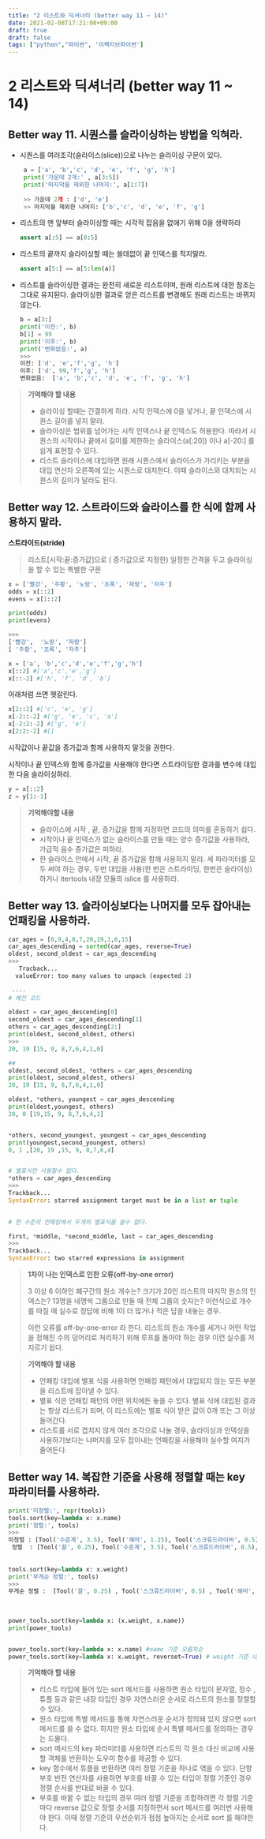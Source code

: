 ```yaml
---
title: "2 리스트와 딕셔너리 (better way 11 ~ 14)"
date: 2021-02-08T17:21:08+09:00
draft: true
draft: false
tags: ["python","파이썬", '이펙티브파이썬']  
---
```


# 2 리스트와 딕셔너리 (better way 11 ~ 14)

## Better way 11. 시퀀스를 슬라이싱하는 방법을 익혀라.

* 시퀀스를 여러조각(슬라이스(slice))으로 나누는 슬라이싱 구문이 있다. 

  ```python
   a = ['a', 'b','c', 'd', 'e', 'f', 'g', 'h']
   print('가운데 2개:' , a[3:5])
   print('마지막을 제외한 나머지:', a[1:7])
      
   >> 가운데 2개 : ['d', 'e']
   >> 마지막을 제외한 나머지: ['b','c', 'd', 'e', 'f', 'g']
  
  ```

* 리스트의 맨 앞부터 슬라이싱할 때는 시각적 잡음을 없애기 위해 0을 생략하라

  ```python
  assert a[:5] == a[0:5]
  ```

  

* 리스트의 끝까지 슬라이싱할 때는 쓸데없이 끝 인덱스를 적지말라.

  ```python
  assert a[5:] == a[5:len(a)]
  ```

* 리스트를 슬라이싱한 결과는 완전히 새로운 리스트이며, 원래 리스트에 대한 참조는 그대로 유지된다. 슬라이싱한 결과로 얻은 리스트를 변경해도 원래 리스트는 바뀌지 않는다.

  ```python
  b = a[3:]
  print('이전:', b)
  b[1] = 99
  print('이후:', b)
  print('변화없음:', a)
  >>>
  이전: ['d', 'e','f','g', 'h']
  이후: ['d', 99,'f','g', 'h']
  변화없음:  ['a', 'b','c', 'd', 'e', 'f', 'g', 'h']
  ```



>**기억해야 할 내용**
>
>* 슬라이싱 할때는 간결하게 하라. 시작 인덱스에 0을 넣거나, 끝 인덱스에 시퀀스 길이를 넣지 말라. 
>* 슬라이싱은 범위를 넘어가는 시작 인덱스나 끝 인덱스도 허용한다. 따라서 시퀀스의 시작이나 끝에서 길이를 제한하는 슬라이스(a[:20]) 이나 a[-20:] 를 쉽게 표현할 수 있다.
>* 리스트 슬라이스에 대입하면 원래 시퀀스에서 슬라이스가 가리키는 부분을 대입 연산자 오른쪽에 있는 시퀀스로 대치한다. 이때 슬라이스와 대치되는 시퀀스의 길이가 달라도 된다. 



## Better way 12. 스트라이드와 슬라이스를 한 식에 함께 사용하지 말라.

**스트라이드(stride)**

> 리스트[시작:끝:증가값]으로 ( 증가값으로 지정한) 일정한 간격을 두고 슬라이싱을 할 수 있는 특별한 구문



```python
x = ['빨강', '주황', '노랑', '초록', '파랑', '자주']
odds = x[::2]
evens = x[1::2]

print(odds)
print(evens)

>>>
['빨강',  '노랑', '파랑']
[ '주황', '초록', '자주']
```





```python
x = ['a', 'b','c','d','e','f','g','h']
x[::2] #['a','c','e','g']
x[::-2] #['h', 'f', 'd', 'b']
```



아래처럼 쓰면 헷갈린다.

```python
x[2::2] #['c', 'e', 'g']
x[-2::-2] #['g', 'e', 'c', 'a']
x[-2:2:-2] #['g', 'e']
x[2:2:-2] #[]
```

시작값이나 끝값을 증가값과 함께 사용하지 말것을 권한다.

시작이나 끝 인덱스와 함께 증가값을 사용해야 한다면 스트라이딩한 결과를 변수에 대입한 다음 슬라이싱하라.

```python
y = x[::2]
z = y[1:-1]
```



> **기억해야할 내용**
>
> * 슬라이스에 시작 , 끝, 증가값을 함께 지정하면 코드의 의미를 혼동하기 쉽다.
> * 시작이나 끝 인덱스가 없는 슬라이스를 만들 때는 양수 증가값을 사용하라, 가급적 음수 증가값은 피하라.
> * 한 슬라이스 안에서 시작, 끝 증가값을 함께 사용하지 말라. 세 파라미터를 모두 써야 하는 경우, 두번 대입을 사용(한 번은 스트라이딩, 한번은 슬라이싱) 하거나 itertools 내장 모듈의 islice 를 사용하라.




## Better way 13. 슬라이싱보다는 나머지를 모두 잡아내는 언패킹을 사용하라.

```python
car_ages = [0,9,4,8,7,20,19,1,6,15]
car_ages_descending = sorted(car_ages, reverse=True)
oldest, second_oldest = car_ags_descending
>>>
   Tracback...
  valueError: too many values to unpack (expected 2)
    
 ----
# 예전 코드

oldest = car_ages_descending[0]
second_oldest = car_ages_descending[1]
others = car_ages_descending[2:]
print(oldest, second_oldest, others)
>>>
20, 19 [15, 9, 8,7,6,4,1,0]

##
oldest, second_oldest, *others = car_ages_descending
print(oldest, second_oldest, others)
20, 19 [15, 9, 8,7,6,4,1,0]

oldest, *others, youngest = car_ages_descending
print(oldest,youngest, others)
20, 0 [19,15, 9, 8,7,6,4,1]


*others, second_youngest, youngest = car_ages_descending
print(youngest,second_youngest, others)
0, 1 ,[20, 19 ,15, 9, 8,7,6,4]


# 별표식만 사용할수 없다.
*others = car_ages_descending
>>>
Trackback...
SyntaxError: starred assignment target must be in a list or tuple

    
# 한 수준의 언패킹에서 두개의 별표식을 쓸수 없다.

first, *middle, *second_middle, last = car_ages_descending
>>>
Trackback...
SyntaxError: two starred expressions in assignment
```



> **1차이 나는 인덱스로 인한 오류(off-by-one error)**
>
> 3 이상 6 이하인 폐구간의 원소 개수는? 크기가 20인 리스트의 마지막 원소의 인덱스는? 13명을 네명씩 그룹으로 만들 때 전체 그룹의 숫자는? 이런식으로 개수를 따질 때 실수로 정답에 비해 1이 더 많거나 적은 답을 내놓는 경우. 
>
> 이런 오류를 off-by-one-error 라 한다. 리스트의 원소 개수를 세거나 어떤 작업을 정해진 수의 덩어리로 처리하기 위해 루프를 돌아야 하는 경우 이런 실수를 저지르기 쉽다.





> **기억해야 할 내용**
>
> * 언패킹 대입에 별표 식을 사용하면 언패킹 패턴에서 대입되지 않는 모든 부분을 리스트에 잡아낼 수 있다.
> * 별표 식은 언패킹 패턴의 어떤 위치에든 놓을 수 있다. 별표 식에 대입된 결과는 항상 리스트가 되며, 이 리스트에는 별표 식이 받은 값이 0개 또는 그 이상 들어간다.
> * 리스트를 서로 겹치지 않게 여러 조각으로 나눌 경우, 슬라이싱과 인덱싱을 사용하기보다는 나머지를 모두 잡아내는 언패킹을 사용해야  실수할 여지가 줄어든다.



## Better way 14. 복잡한 기준을 사용해 정렬할 때는 key 파라미터를 사용하라.

```python
print('미정렬:', repr(tools))
tools.sort(key=lambda x: x.name)
print('정렬:', tools)
>>>
미정렬 : [Tool('수준계', 3.5), Tool('해머', 1.25), Tool('스크류드라이버', 0.5),Tool('끌', 0.25)]
 정렬  : [Tool('끌', 0.25), Tool('수준계', 3.5), Tool('스크류드라이버', 0.5),Tool('해머', 1.25)]
    
    
tools.sort(key=lambda x: x.weight)
print('무게순 정렬:', tools)
>>>
무게순 정렬 :  [Tool('끌', 0.25) , Tool('스크류드라이버', 0.5) , Tool('해머', 1.25), Tool('수준계', 3.5)]
    
    
    
power_tools.sort(key=lambda x: (x.weight, x.name))
print(power_tools)


power_tools.sort(key=lambda x: x.name) #name 기준 오름차순
power_tools.sort(key=lambda x: x.weight, reverset=True) # weight 기준 내림차순

```



> **기억해야 할 내용**
>
> * 리스트 타입에 들어 있는 sort 메서드를 사용하면 원소 타입이 문자열, 정수 , 튜플 등과 같은 내장 타입인 경우 자연스러운 순서로 리스트의 원소를 정렬할 수 있다.
> * 원소 타입에 특별 메서드를 통해 자연스러운 순서가 정의돼 있지 않으면 sort 메서드를 쓸 수 없다. 하지만 원소 타입에 순서 특별 메서드를 정의하는 경우는 드물다.
> * sort 메서드의 key 파라미터를 사용하면 리스트의 각 원소 대신 비교에 사용할 객체를 반환하는 도우미 함수를 제공할 수 있다.
> * key 함수에서 튜플을 반환하면 여러 정렬 기준을 하나로 엮을 수 있다. 단항 부호 반전 연산자를 사용하면 부호를 바꿀 수 있는 타입이 정렬 기준인 경우 정렬 순서를 반대로 바꿀 수 있다.
> * 부호를 바꿀 수 없는 타입의 경우 여러 정렬 기준을 조합하려면 각 정렬 기준마다 reverse 값으로 정렬 순서를 지정하면서 sort 메서드를 여러번 사용해야 한다. 이때 정렬 기준의 우선순위가 점점 높아지는 순서로 sort 를 해야한다.



